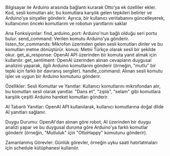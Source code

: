 Bilgisayar ile Arduino arasında bağlantı kurarak Otto'ya ek özelliler ekler. Kod, sesli komutları alır, bu komutlara karşılık gelen tepkileri belirler ve Arduino'ya sinyaller gönderir.
Ayrıca, bir kullanıcı veritabanını güncelleyerek, kullanıcının önceki komutlarını ve robotun yanıtlarını saklar

Ana Fonksiyonlar:
find_arduino_port:     Arduino'nun bağlı olduğu seri portu bulur.
send_command:          Verilen komutu Arduino'ya gönderir.
listen_for_commands:   Mikrofon üzerinden gelen sesli komutları dinler ve bu komutları metne dönüştürür.
konus:                 Metni Türkçe olarak sesli bir şekilde okur.
get_ai_response:       OpenAI API üzerinden bir komuta yanıt almak için kullanılır.
get_sentiment:         OpenAI üzerinden alınan cevapların duygusal analizini yaparak, ilgili Arduino komutlarını gönderir (örneğin, "mutlu" bir tepki için farklı bir davranış sergiler).
handle_command:        Alınan sesli komutu işler ve uygun bir Arduino komutunu gönderir.

Özellikler:
Sesli Komutlar ve Yanıtlar:
Kullanıcı komutlarını mikrofondan alır, bu komutları sesli olarak yanıtlar.
"Dans et", "zıpla", "selam" gibi komutlara karşılık çeşitli Arduino hareket komutları gönderir.

AI Tabanlı Yanıtlar:
OpenAI API kullanılarak, kullanıcı komutlarına doğal dilde AI yanıtları sağlanır.

Duygu Durumu:
OpenAI'dan alınan göre robot, AI üzerinden bir duygu analizi yapar ve bu duygusal duruma göre Arduino'ya farklı komutlar gönderir (örneğin, "Mutluluk" için "OttoHappy" komutunu gönderir).

Zamanlanmış Görevler:
Günlük görevler, örneğin uyku saati hatırlatmaları için schedule kütüphanesi kullanılır.
